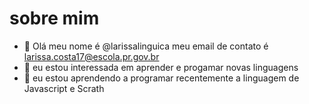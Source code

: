 # sobre mim
- 👋 Olá meu nome é @larissalinguica
meu email de contato é larissa.costa17@escola.pr.gov.br
- 👀 eu estou interessada em aprender e progamar novas linguagens 
- 🌱 eu estou aprendendo a programar recentemente a linguagem de Javascript e Scrath

<!---
larissalinguica/larissalinguica is a ✨ special ✨ repository because its `README.md` (this file) appears on your GitHub profile.
You can click the Preview link to take a look at your changes.
--->
